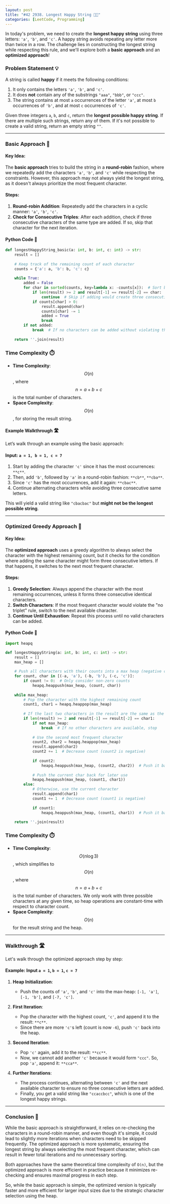 ```yaml
---
layout: post
title: "#42 2938. Longest Happy String 🧠🚀"
categories: [LeetCode, Programming]
---
```


In today's problem, we need to create the **longest happy string** using three letters: `'a'`, `'b'`, and `'c'`. A happy string avoids repeating any letter more than twice in a row. The challenge lies in constructing the longest string while respecting this rule, and we'll explore both a **basic approach** and an **optimized approach**!

### Problem Statement 💡

A string is called **happy** if it meets the following conditions:
1. It only contains the letters `'a'`, `'b'`, and `'c'`.
2. It does **not** contain any of the substrings `"aaa"`, `"bbb"`, or `"ccc"`.
3. The string contains at most `a` occurrences of the letter `'a'`, at most `b` occurrences of `'b'`, and at most `c` occurrences of `'c'`.

Given three integers `a`, `b`, and `c`, return the **longest possible happy string**. If there are multiple such strings, return any of them. If it's not possible to create a valid string, return an empty string `""`.

---

### Basic Approach 🤔

#### Key Idea:
The **basic approach** tries to build the string in a **round-robin** fashion, where we repeatedly add the characters `'a'`, `'b'`, and `'c'` while respecting the constraints. However, this approach may not always yield the longest string, as it doesn't always prioritize the most frequent character.

#### Steps:
1. **Round-robin Addition**: Repeatedly add the characters in a cyclic manner: `'a'`, `'b'`, `'c'`.
2. **Check for Consecutive Triples**: After each addition, check if three consecutive characters of the same type are added. If so, skip that character for the next iteration.

#### Python Code 🐍

```python
def longestHappyString_basic(a: int, b: int, c: int) -> str:
    result = []
    
    # Keep track of the remaining count of each character
    counts = {'a': a, 'b': b, 'c': c}
    
    while True:
        added = False
        for char in sorted(counts, key=lambda x: -counts[x]):  # Sort by the count in descending order
            if len(result) >= 2 and result[-1] == result[-2] == char:
                continue  # Skip if adding would create three consecutive characters
            if counts[char] > 0:
                result.append(char)
                counts[char] -= 1
                added = True
                break
        if not added:
            break  # If no characters can be added without violating the condition, stop
    
    return ''.join(result)
```

### Time Complexity ⏱️

- **Time Complexity**: $$O(n)$$, where $$n = a + b + c$$ is the total number of characters.
- **Space Complexity**: $$O(n)$$, for storing the result string.

#### Example Walkthrough 🛣️

Let’s walk through an example using the basic approach:

#### Input: `a = 1, b = 1, c = 7`

1. Start by adding the character `'c'` since it has the most occurrences: `**c**`.
2. Then, add `'b'`, followed by `'a'` in a round-robin fashion: `**cb**`, `**cba**`.
3. Since `'c'` has the most occurrences, add it again: `**cbac**`.
4. Continue alternating characters while avoiding three consecutive same letters.

This will yield a valid string like `"cbacbac"` but **might not be the longest possible string**.

---

### Optimized Greedy Approach 🚀

#### Key Idea:
The **optimized approach** uses a greedy algorithm to always select the character with the highest remaining count, but it checks for the condition where adding the same character might form three consecutive letters. If that happens, it switches to the next most frequent character.

#### Steps:
1. **Greedy Selection**: Always append the character with the most remaining occurrences, unless it forms three consecutive identical characters.
2. **Switch Characters**: If the most frequent character would violate the "no triplet" rule, switch to the next available character.
3. **Continue Until Exhaustion**: Repeat this process until no valid characters can be added.

#### Python Code 🐍

```python
import heapq

def longestHappyString(a: int, b: int, c: int) -> str:
    result = []
    max_heap = []
    
    # Push all characters with their counts into a max heap (negative counts for max behavior)
    for count, char in [(-a, 'a'), (-b, 'b'), (-c, 'c')]:
        if count != 0:  # Only consider non-zero counts
            heapq.heappush(max_heap, (count, char))
    
    while max_heap:
        # Pop the character with the highest remaining count
        count1, char1 = heapq.heappop(max_heap)
        
        # If the last two characters in the result are the same as the current char, switch
        if len(result) >= 2 and result[-1] == result[-2] == char1:
            if not max_heap:
                break  # If no other characters are available, stop
            
            # Use the second most frequent character
            count2, char2 = heapq.heappop(max_heap)
            result.append(char2)
            count2 += 1  # Decrease count (count2 is negative)
            
            if count2:
                heapq.heappush(max_heap, (count2, char2))  # Push it back if there are more remaining
            
            # Push the current char back for later use
            heapq.heappush(max_heap, (count1, char1))
        else:
            # Otherwise, use the current character
            result.append(char1)
            count1 += 1  # Decrease count (count1 is negative)
            
            if count1:
                heapq.heappush(max_heap, (count1, char1))  # Push it back if there are more remaining
    
    return ''.join(result)
```

### Time Complexity ⏱️
- **Time Complexity**: $$O(n \log 3)$$, which simplifies to $$O(n)$$, where $$n = a + b + c$$ is the total number of characters. We only work with three possible characters at any given time, so heap operations are constant-time with respect to character count.
- **Space Complexity**: $$O(n)$$ for the result string and the heap.

---

### Walkthrough 🛣️

Let's walk through the optimized approach step by step:

#### Example: Input `a = 1`, `b = 1`, `c = 7`

1. **Heap Initialization**: 
   - Push the counts of `'a'`, `'b'`, and `'c'` into the max-heap: `[-1, 'a']`, `[-1, 'b']`, and `[-7, 'c']`.

2. **First Iteration**:
   - Pop the character with the highest count, `'c'`, and append it to the result: `**c**`.
   - Since there are more `'c'`s left (count is now `-6`), push `'c'` back into the heap.

3. **Second Iteration**:
   - Pop `'c'` again, add it to the result: `**cc**`.
   - Now, we cannot add another `'c'` because it would form `"ccc"`. So, pop `'a'`, append it: `**cca**`.

4. **Further Iterations**:
   - The process continues, alternating between `'c'` and the next available character to ensure no three consecutive letters are added.
   - Finally, you get a valid string like `"ccaccbcc"`, which is one of the longest happy strings.

---

### Conclusion 🏁

While the basic approach is straightforward, it relies on re-checking the characters in a round-robin manner, and even though it's simple, it could lead to slightly more iterations when characters need to be skipped frequently. The optimized approach is more systematic, ensuring the longest string by always selecting the most frequent character, which can result in fewer total iterations and no unnecessary sorting.

Both approaches have the same theoretical time complexity of `O(n)`, but the optimized approach is more efficient in practice because it minimizes re-checking and ensures maximal progress in each step.

So, while the basic approach is simple, the optimized version is typically faster and more efficient for larger input sizes due to the strategic character selection using the heap.
